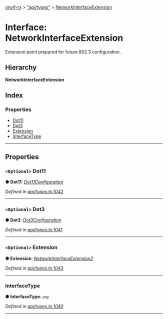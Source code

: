 [onvif-rx](../README.md) > ["api/types"](../modules/_api_types_.md) > [NetworkInterfaceExtension](../interfaces/_api_types_.networkinterfaceextension.md)

# Interface: NetworkInterfaceExtension

Extension point prepared for future 802.3 configuration.

## Hierarchy

**NetworkInterfaceExtension**

## Index

### Properties

* [Dot11](_api_types_.networkinterfaceextension.md#dot11)
* [Dot3](_api_types_.networkinterfaceextension.md#dot3)
* [Extension](_api_types_.networkinterfaceextension.md#extension)
* [InterfaceType](_api_types_.networkinterfaceextension.md#interfacetype)

---

## Properties

<a id="dot11"></a>

### `<Optional>` Dot11

**● Dot11**: *[Dot11Configuration](_api_types_.dot11configuration.md)*

*Defined in [api/types.ts:1042](https://github.com/patrickmichalina/onvif-rx/blob/034e4d6/src/api/types.ts#L1042)*

___
<a id="dot3"></a>

### `<Optional>` Dot3

**● Dot3**: *[Dot3Configuration](_api_types_.dot3configuration.md)*

*Defined in [api/types.ts:1041](https://github.com/patrickmichalina/onvif-rx/blob/034e4d6/src/api/types.ts#L1041)*

___
<a id="extension"></a>

### `<Optional>` Extension

**● Extension**: *[NetworkInterfaceExtension2](_api_types_.networkinterfaceextension2.md)*

*Defined in [api/types.ts:1043](https://github.com/patrickmichalina/onvif-rx/blob/034e4d6/src/api/types.ts#L1043)*

___
<a id="interfacetype"></a>

###  InterfaceType

**● InterfaceType**: *`any`*

*Defined in [api/types.ts:1040](https://github.com/patrickmichalina/onvif-rx/blob/034e4d6/src/api/types.ts#L1040)*

___

